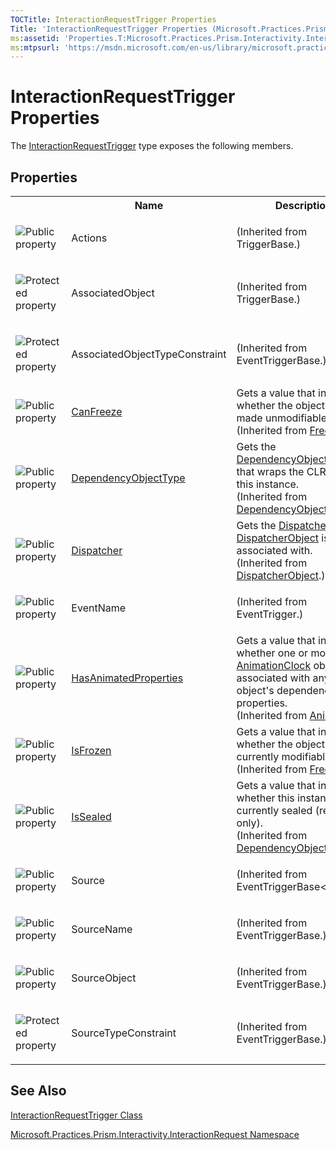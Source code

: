 ```yaml
---
TOCTitle: InteractionRequestTrigger Properties
Title: 'InteractionRequestTrigger Properties (Microsoft.Practices.Prism.Interactivity.InteractionRequest)'
ms:assetid: 'Properties.T:Microsoft.Practices.Prism.Interactivity.InteractionRequest.InteractionRequestTrigger'
ms:mtpsurl: 'https://msdn.microsoft.com/en-us/library/microsoft.practices.prism.interactivity.interactionrequest.interactionrequesttrigger_properties(v=pandp.50)'
---
```


# InteractionRequestTrigger Properties

The [InteractionRequestTrigger](https://msdn.microsoft.com/en-us/library/microsoft.practices.prism.interactivity.interactionrequest.interactionrequesttrigger(v=pandp.50)) type exposes the following members.

## Properties

<table>
<colgroup>
<col width="20%" />
<col width="40%" />
<col width="40%" />
</colgroup>

<tbody><tr>
<th>
&nbsp;
</th>
<th>Name</th>
<th>Description</th>
</tr>
<tr>
<td>

![](https://msdn.microsoft.com/en-us/Gg419173.pubproperty(en-us,PandP.50).gif "Public property")
</td>
<td>
Actions
</td>
<td> (Inherited from TriggerBase.)</td>
</tr>
<tr>
<td>

![](https://msdn.microsoft.com/en-us/Gg419173.protproperty(en-us,PandP.50).gif "Protected property")
</td>
<td>
AssociatedObject
</td>
<td> (Inherited from TriggerBase.)</td>
</tr>
<tr>
<td>

![](https://msdn.microsoft.com/en-us/Gg419173.protproperty(en-us,PandP.50).gif "Protected property")
</td>
<td>
AssociatedObjectTypeConstraint
</td>
<td> (Inherited from EventTriggerBase.)</td>
</tr>
<tr>
<td>

![](https://msdn.microsoft.com/en-us/Gg419173.pubproperty(en-us,PandP.50).gif "Public property")
</td>
<td>
<a href="http://msdn.microsoft.com/en-us/library/ms600923" target="_blank">CanFreeze</a>
</td>
<td>
<div>Gets a value that indicates whether the object can be made unmodifiable. </div> (Inherited from <a href="http://msdn.microsoft.com/en-us/library/ms602734" target="_blank">Freezable</a>.)</td>
</tr>
<tr>
<td>

![](https://msdn.microsoft.com/en-us/Gg419173.pubproperty(en-us,PandP.50).gif "Public property")
</td>
<td>
<a href="http://msdn.microsoft.com/en-us/library/ms600674" target="_blank">DependencyObjectType</a>
</td>
<td>
<div>Gets the <a href="http://msdn.microsoft.com/en-us/library/ms589310" target="_blank">DependencyObjectType</a> that wraps the CLR type of this instance.&nbsp;</div> (Inherited from <a href="http://msdn.microsoft.com/en-us/library/ms589309" target="_blank">DependencyObject</a>.)</td>
</tr>
<tr>
<td>

![](https://msdn.microsoft.com/en-us/Gg419173.pubproperty(en-us,PandP.50).gif "Public property")
</td>
<td>
<a href="http://msdn.microsoft.com/en-us/library/ms605656" target="_blank">Dispatcher</a>
</td>
<td>
<div>Gets the <a href="http://msdn.microsoft.com/en-us/library/ms615907" target="_blank">Dispatcher</a> this <a href="http://msdn.microsoft.com/en-us/library/ms615925" target="_blank">DispatcherObject</a> is associated with. </div> (Inherited from <a href="http://msdn.microsoft.com/en-us/library/ms615925" target="_blank">DispatcherObject</a>.)</td>
</tr>
<tr>
<td>

![](https://msdn.microsoft.com/en-us/Gg419173.pubproperty(en-us,PandP.50).gif "Public property")
</td>
<td>
EventName
</td>
<td> (Inherited from EventTrigger.)</td>
</tr>
<tr>
<td>

![](https://msdn.microsoft.com/en-us/Gg419173.pubproperty(en-us,PandP.50).gif "Public property")
</td>
<td>
<a href="http://msdn.microsoft.com/en-us/library/ms616442" target="_blank">HasAnimatedProperties</a>
</td>
<td>
<div>Gets a value that indicates whether one or more <a href="http://msdn.microsoft.com/en-us/library/ms618394" target="_blank">AnimationClock</a> objects is associated with any of this object's dependency properties.</div> (Inherited from <a href="http://msdn.microsoft.com/en-us/library/ms618388" target="_blank">Animatable</a>.)</td>
</tr>
<tr>
<td>

![](https://msdn.microsoft.com/en-us/Gg419173.pubproperty(en-us,PandP.50).gif "Public property")
</td>
<td>
<a href="http://msdn.microsoft.com/en-us/library/ms600924" target="_blank">IsFrozen</a>
</td>
<td>
<div>Gets a value that indicates whether the object is currently modifiable. </div> (Inherited from <a href="http://msdn.microsoft.com/en-us/library/ms602734" target="_blank">Freezable</a>.)</td>
</tr>
<tr>
<td>

![](https://msdn.microsoft.com/en-us/Gg419173.pubproperty(en-us,PandP.50).gif "Public property")
</td>
<td>
<a href="http://msdn.microsoft.com/en-us/library/ms600677" target="_blank">IsSealed</a>
</td>
<td>
<div>Gets a value that indicates whether this instance is currently sealed (read-only).</div> (Inherited from <a href="http://msdn.microsoft.com/en-us/library/ms589309" target="_blank">DependencyObject</a>.)</td>
</tr>
<tr>
<td>

![](https://msdn.microsoft.com/en-us/Gg419173.pubproperty(en-us,PandP.50).gif "Public property")
</td>
<td>
Source
</td>
<td> (Inherited from EventTriggerBase<span>&lt;<a href="http://msdn.microsoft.com/en-us/library/e5kfa45b" target="_blank">Object</a><span>&gt;.)</td>
</tr>
<tr>
<td>

![](https://msdn.microsoft.com/en-us/Gg419173.pubproperty(en-us,PandP.50).gif "Public property")
</td>
<td>
SourceName
</td>
<td> (Inherited from EventTriggerBase.)</td>
</tr>
<tr>
<td>

![](https://msdn.microsoft.com/en-us/Gg419173.pubproperty(en-us,PandP.50).gif "Public property")
</td>
<td>
SourceObject
</td>
<td> (Inherited from EventTriggerBase.)</td>
</tr>
<tr>
<td>

![](https://msdn.microsoft.com/en-us/Gg419173.protproperty(en-us,PandP.50).gif "Protected property")
</td>
<td>
SourceTypeConstraint
</td>
<td> (Inherited from EventTriggerBase.)</td>
</tr>
</tbody>

</table>

## See Also

[InteractionRequestTrigger Class](https://msdn.microsoft.com/en-us/library/microsoft.practices.prism.interactivity.interactionrequest.interactionrequesttrigger(v=pandp.50))

[Microsoft.Practices.Prism.Interactivity.InteractionRequest Namespace](https://msdn.microsoft.com/en-us/library/microsoft.practices.prism.interactivity.interactionrequest(v=pandp.50))
